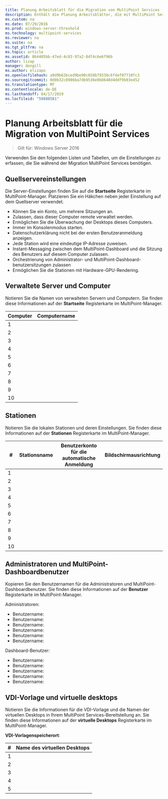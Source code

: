 ```yaml
---
title: Planung Arbeitsblatt für die Migration von MultiPoint Services
description: Enthält die Planung Arbeitsblätter, die mit MultiPoint Services in Windows Server 2016 zu migrieren
ms.custom: na
ms.date: 07/29/2016
ms.prod: windows-server-threshold
ms.technology: multipoint-services
ms.reviewer: na
ms.suite: na
ms.tgt_pltfrm: na
ms.topic: article
ms.assetid: 864405bb-47ed-4c83-97a2-8df4c6e6f96b
author: lizap
manager: dongill
ms.author: elizapo
ms.openlocfilehash: a9d9b62bced9be90c658b79338c6f4ef07710fc3
ms.sourcegitcommit: 0d0b32c8986ba7db9536e0b8648d4ddf9b03e452
ms.translationtype: MT
ms.contentlocale: de-DE
ms.lasthandoff: 04/17/2019
ms.locfileid: "59880581"
---
```

# <a name="planning-worksheet-for-multipoint-services-migration"></a>Planung Arbeitsblatt für die Migration von MultiPoint Services

>Gilt für: Windows Server 2016

Verwenden Sie den folgenden Listen und Tabellen, um die Einstellungen zu erfassen, die Sie während der Migration MultiPoint Services benötigen.

## <a name="source-server-settings"></a>Quellservereinstellungen

Die Server-Einstellungen finden Sie auf die **Startseite** Registerkarte im MultiPoint-Manager. Platzieren Sie ein Häkchen neben jeder Einstellung auf dem Quellserver verwendet.

- Können Sie ein Konto, um mehrere Sitzungen an.
- Zulassen, dass dieser Computer remote verwaltet werden.
- Ermöglichen Sie die Überwachung der Desktops dieses Computers.
- Immer im Konsolenmodus starten.
- Datenschutzerklärung nicht bei der ersten Benutzeranmeldung anzeigen.
- Jede Station wird eine eindeutige IP-Adresse zuweisen.
- Instant-Messaging zwischen dem MultiPoint-Dashboard und die Sitzung des Benutzers auf diesem Computer zulassen.
- Orchestrierung von Administrator- und MultiPoint-Dashboard-benutzersitzungen zulassen
- Ermöglichen Sie die Stationen mit Hardware-GPU-Rendering.

## <a name="managed-servers-and-computers"></a>Verwaltete Server und Computer

Notieren Sie die Namen von verwalteten Servern und Computern. Sie finden diese Informationen auf der **Startseite** Registerkarte im MultiPoint-Manager.

| Computer | Computername |
|----------|---------------|
| 1        |               |
| 2        |               |
| 3        |               |
| 4        |               |
| 5        |               |
| 6        |               |
| 7        |               |
| 8        |               |
| 9        |               |
| 10       |               |


## <a name="stations"></a>Stationen

Notieren Sie die lokalen Stationen und deren Einstellungen. Sie finden diese Informationen auf der **Stationen** Registerkarte im MultiPoint-Manager.

| #  | Stationsname | Benutzerkonto für die automatische Anmeldung | Bildschirmausrichtung |
|----|--------------|-------------------------|---------------------|
| 1  |              |                         |                     |
| 2  |              |                         |                     |
| 3  |              |                         |                     |
| 4  |              |                         |                     |
| 5  |              |                         |                     |
| 6  |              |                         |                     |
| 7  |              |                         |                     |
| 8  |              |                         |                     |
| 9  |              |                         |                     |
| 10 |              |                         |                     |

## <a name="administrators-and-multipoint-dashboard-users"></a>Administratoren und MultiPoint-Dashboardbenutzer

Kopieren Sie den Benutzernamen für die Administratoren und MultiPoint-Dashboardbenutzer. Sie finden diese Informationen auf der **Benutzer** Registerkarte im MultiPoint-Manager.

Administratoren:

- Benutzername:
- Benutzername:
- Benutzername:
- Benutzername:
- Benutzername:
- Benutzername:

Dashboard-Benutzer:

- Benutzername:
- Benutzername:
- Benutzername:
- Benutzername:
- Benutzername:

## <a name="vdi-template-and-virtual-desktops"></a>VDI-Vorlage und virtuelle desktops

Notieren Sie die Informationen für die VDI-Vorlage und die Namen der virtuellen Desktops in Ihrem MultiPoint Services-Bereitstellung an. Sie finden diese Informationen auf der **virtuelle Desktops** Registerkarte im MultiPoint-Manager.

**VDI-Vorlagenspeicherort**: 

| # | Name des virtuellen Desktops      |
|---|---------------------------|
| 1 |                           |
| 2 |                           |
| 3 |                           |
| 4 |                           |
| 5 |                           |
